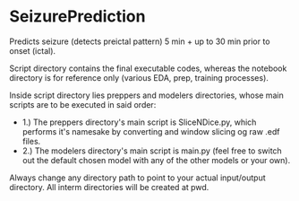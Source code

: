# SeizurePrediction

Predicts seizure (detects preictal pattern) 5 min + up to 30 min prior to onset (ictal). 

Script directory contains the final executable codes, whereas the notebook directory is for reference only (various EDA, prep, training processes).

Inside script directory lies preppers and modelers directories, whose main scripts are to be executed in said order: 
* 1.) The preppers directory's main script is SliceNDice.py, which performs it's namesake by converting and window slicing og raw .edf files.
* 2.) The modelers directory's main script is main.py (feel free to switch out the default chosen model with any of the other models or your own).

Always change any directory path to point to your actual input/output directory. All interm directories will be created at pwd. 
